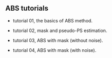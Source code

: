 ## ABS tutorials

- tutorial 01, the basics of ABS method.

- tutorial 02, mask and pseudo-PS estimation.

- tutorial 03, ABS with mask (without noise).

- tutorial 04, ABS with mask (with noise).
